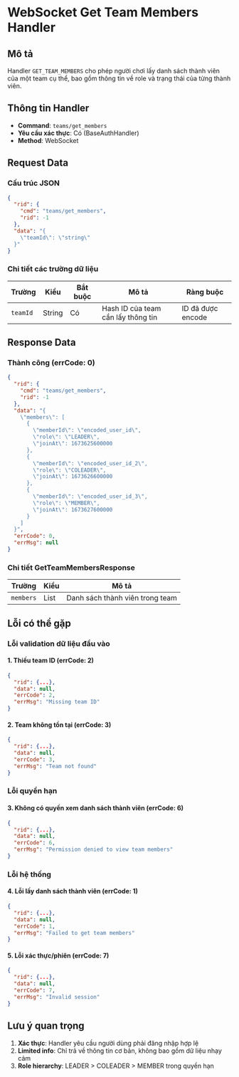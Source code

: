 # WebSocket Get Team Members Handler

## Mô tả
Handler `GET_TEAM_MEMBERS` cho phép người chơi lấy danh sách thành viên của một team cụ thể, bao gồm thông tin về role và trạng thái của từng thành viên.

## Thông tin Handler
- **Command**: `teams/get_members`
- **Yêu cầu xác thực**: Có (BaseAuthHandler)
- **Method**: WebSocket

## Request Data

### Cấu trúc JSON
```json
{
  "rid": {
    "cmd": "teams/get_members",
    "rid": -1
  },
  "data": "{
    \"teamId\": \"string\"
  }"
}
```

### Chi tiết các trường dữ liệu

| Trường | Kiểu | Bắt buộc | Mô tả | Ràng buộc |
|--------|------|----------|-------|-----------|
| `teamId` | String | Có | Hash ID của team cần lấy thông tin | ID đã được encode |

## Response Data

### Thành công (errCode: 0)
```json
{
  "rid": {
    "cmd": "teams/get_members",
    "rid": -1
  },
  "data": "{
    \"members\": [
      {
        \"memberId\": \"encoded_user_id\",
        \"role\": \"LEADER\",
        \"joinAt\": 1673625600000
      },
      {
        \"memberId\": \"encoded_user_id_2\",
        \"role\": \"COLEADER\",
        \"joinAt\": 1673626600000
      },
      {
        \"memberId\": \"encoded_user_id_3\",
        \"role\": \"MEMBER\",
        \"joinAt\": 1673627600000
      }
    ]
  }",
  "errCode": 0,
  "errMsg": null
}
```

### Chi tiết GetTeamMembersResponse

| Trường | Kiểu | Mô tả |
|--------|------|-------|
| `members` | List<TeamMember> | Danh sách thành viên trong team |


## Lỗi có thể gặp

### Lỗi validation dữ liệu đầu vào

#### 1. Thiếu team ID (errCode: 2)
```json
{
  "rid": {...},
  "data": null,
  "errCode": 2,
  "errMsg": "Missing team ID"
}
```

#### 2. Team không tồn tại (errCode: 3)
```json
{
  "rid": {...},
  "data": null,
  "errCode": 3,
  "errMsg": "Team not found"
}
```

### Lỗi quyền hạn

#### 3. Không có quyền xem danh sách thành viên (errCode: 6)
```json
{
  "rid": {...},
  "data": null,
  "errCode": 6,
  "errMsg": "Permission denied to view team members"
}
```

### Lỗi hệ thống

#### 4. Lỗi lấy danh sách thành viên (errCode: 1)
```json
{
  "rid": {...},
  "data": null,
  "errCode": 1,
  "errMsg": "Failed to get team members"
}
```

#### 5. Lỗi xác thực/phiên (errCode: 7)
```json
{
  "rid": {...},
  "data": null,
  "errCode": 7,
  "errMsg": "Invalid session"
}
```

## Lưu ý quan trọng

1. **Xác thực**: Handler yêu cầu người dùng phải đăng nhập hợp lệ
2. **Limited info**: Chỉ trả về thông tin cơ bản, không bao gồm dữ liệu nhạy cảm
3. **Role hierarchy**: LEADER > COLEADER > MEMBER trong quyền hạn
